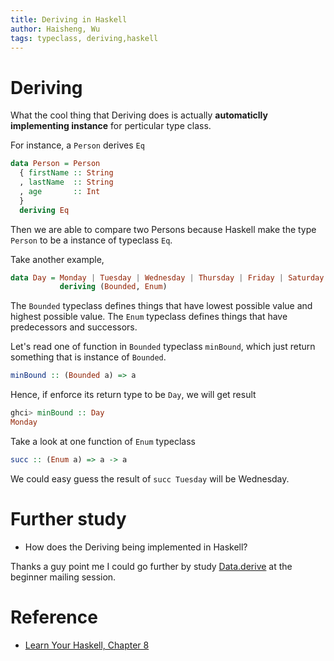 ```yaml
---
title: Deriving in Haskell
author: Haisheng, Wu
tags: typeclass, deriving,haskell
---
```


# Deriving

What the cool thing that Deriving does is actually **automaticlly implementing instance** for perticular type class.

For instance, a `Person` derives `Eq`

```haskell
data Person = Person
  { firstName :: String
  , lastName  :: String
  , age       :: Int
  }
  deriving Eq
```

Then we are able to compare two Persons because Haskell make the type `Person` to be a instance of typeclass `Eq`.

Take another example,

```haskell
data Day = Monday | Tuesday | Wednesday | Thursday | Friday | Saturday | Sunday
           deriving (Bounded, Enum)
```

The `Bounded` typeclass defines things that have lowest possible value and highest possible value.
The `Enum` typeclass defines things that have predecessors and successors.

Let's read one of function in `Bounded` typeclass `minBound`, which just return something that is instance of `Bounded`.

```haskell
minBound :: (Bounded a) => a
```

Hence, if enforce its return type to be `Day`, we will get result

```haskell
ghci> minBound :: Day
Monday
```

Take a look at one function of `Enum` typeclass

```haskell
succ :: (Enum a) => a -> a
```

We could easy guess the result of `succ Tuesday` will be Wednesday.

# Further study

- How does the Deriving being implemented in Haskell?

Thanks a guy point me I could go further by study [Data.derive](http://hackage.haskell.org/package/derive) at the beginner mailing session.

# Reference

- [Learn Your Haskell, Chapter 8](http://learnyouahaskell.com/making-our-own-types-and-typeclasses)
